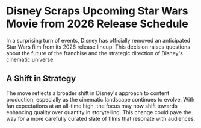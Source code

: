 # Disney Scraps Upcoming Star Wars Movie from 2026 Release Schedule  
In a surprising turn of events, Disney has officially removed an anticipated Star Wars film from its 2026 release lineup. This decision raises questions about the future of the franchise and the strategic direction of Disney's cinematic universe.  

## A Shift in Strategy  
The move reflects a broader shift in Disney's approach to content production, especially as the cinematic landscape continues to evolve. With fan expectations at an all-time high, the focus may now shift towards enhancing quality over quantity in storytelling. This change could pave the way for a more carefully curated slate of films that resonate with audiences.